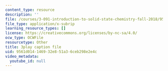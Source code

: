 ```yaml
---
content_type: resource
description: ''
file: /courses/3-091-introduction-to-solid-state-chemistry-fall-2018/9561d014146932e851a36ceb298e2e4c_8KQPpl77fuk.srt
file_type: application/x-subrip
learning_resource_types: []
license: https://creativecommons.org/licenses/by-nc-sa/4.0/
ocw_type: OCWFile
resourcetype: Other
title: 3play caption file
uid: 9561d014-1469-32e8-51a3-6ceb298e2e4c
video_metadata:
  youtube_id: null
---
```

